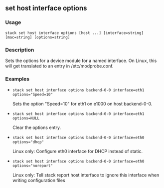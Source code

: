 ## set host interface options

### Usage

`stack set host interface options [host ...] [interface=string] [mac=string] [options=string]`

### Description

Sets the options for a device module for a named interface. On Linux,
	this will get translated to an entry in /etc/modprobe.conf.

### Examples

* `stack set host interface options backend-0-0 interface=eth1 options="Speed=10"`

   Sets the option "Speed=10" for eth1 on e1000 on host backend-0-0.

* `stack set host interface options backend-0-0 interface=eth1 options=NULL`

   Clear the options entry.

* `stack set host interface options backend-0-0 interface=eth0 options="dhcp"`

   Linux only: Configure eth0 interface for DHCP instead of static.

* `stack set host interface options backend-0-0 interface=eth0 options="noreport"`

   Linux only:  Tell stack report host interface to ignore this interface
	when writing configuration files




